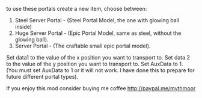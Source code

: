 to use these portals create a new item, choose between:
1. Steel Server Portal - (Steel Portal Model, the one with glowing ball inside)
2. Huge Server Portal - (Epic Portal Model, same as steel, without the glowing ball).
3. Server Portal - (The craftable small epic portal model).

Set data1 to the value of the x position you want to transport to.
Set data 2 to the value of the y position you want to transport to.
Set AuxData to 1. (You must set AuxData to 1 or it will not work. I have done this to prepare for future different portal types).

If you enjoy this mod consider buying me coffee http://paypal.me/mythmoor

